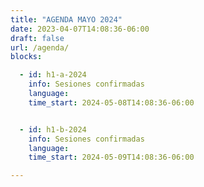 ```yaml
---
title: "AGENDA MAYO 2024"
date: 2023-04-07T14:08:36-06:00
draft: false
url: /agenda/
blocks: 

  - id: h1-a-2024
    info: Sesiones confirmadas
    language: 
    time_start: 2024-05-08T14:08:36-06:00 


  - id: h1-b-2024
    info: Sesiones confirmadas
    language: 
    time_start: 2024-05-09T14:08:36-06:00 

---
```

<br>




